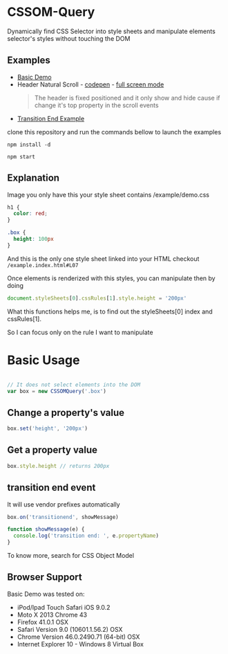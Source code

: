 # CSSOM-Query

Dynamically find CSS Selector into style sheets and manipulate elements selector's styles without touching the DOM

## Examples
 * [Basic Demo](http://felquis.github.io/CSSOM-Query/example/)
 * Header Natural Scroll - [codepen](http://codepen.io/felquis/pen/GpybaX) - [full screen mode](http://s.codepen.io/felquis/debug/GpybaX)
   > The header is fixed positioned and it only show and hide cause if
     change it's top property in the scroll events
 * [Transition End Example](http://felquis.github.io/CSSOM-Query/example/demo2/)

clone this repository and run the commands bellow to launch the examples
```shell
npm install -d

npm start
```

## Explanation

Image you only have this  your style sheet contains
/example/demo.css
```css
h1 {
  color: red;
}

.box {
  height: 100px
}
```

And this is the only one style sheet linked into your HTML
checkout `/example.index.html#L07`

Once elements is renderized with this styles, you can manipulate then by doing
```js
document.styleSheets[0].cssRules[1].style.height = '200px'
```

What this functions helps me, is to find out the styleSheets[0] index and cssRules[1].

So I can focus only on the rule I want to manipulate

# Basic Usage

```js

// It does not select elements into the DOM
var box = new CSSOMQuery('.box')
```

## Change a property's value
```js
box.set('height', '200px')
```

## Get a property value
```js
box.style.height // returns 200px
```

## transition end event

It will use vendor prefixes automatically

```js
box.on('transitionend', showMessage)

function showMessage(e) {
  console.log('transition end: ', e.propertyName)
}
```

To know more, search for CSS Object Model

## Browser Support
Basic Demo was tested on:
- iPod/Ipad Touch Safari iOS 9.0.2
- Moto X 2013 Chrome 43
- Firefox 41.0.1 OSX
- Safari Version 9.0 (10601.1.56.2) OSX
- Chrome Version 46.0.2490.71 (64-bit) OSX
- Internet Explorer 10 - Windows 8 Virtual Box
